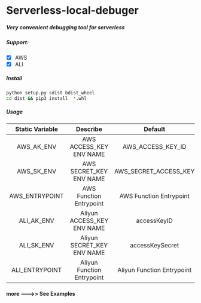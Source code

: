 # Serverless-local-debuger

#####  Very convenient debugging tool for serverless

##### Support:

+ [x] AWS
+ [x] ALI

##### Install

```sh
python setup.py sdist bdist_wheel	
cd dist && pip3 install  *.whl
```



##### Usage

| Static Variable |          Describe          |          Default           |
| :-------------: | :------------------------: | :------------------------: |
|   AWS_AK_ENV    |  AWS ACCESS_KEY ENV NAME   |     AWS_ACCESS_KEY_ID      |
|   AWS_SK_ENV    |  AWS SECRET_KEY ENV NAME   |   AWS_SECRET_ACCESS_KEY    |
| AWS_ENTRYPOINT  |  AWS Function Entrypoint   |  AWS Function Entrypoint   |
|   ALI_AK_ENV    | Aliyun ACCESS_KEY ENV NAME |        accessKeyID         |
|   ALI_SK_ENV    | Aliyun SECRET_KEY ENV NAME |      accessKeySecret       |
| ALI_ENTRYPOINT  | Aliyun Function Entrypoint | Aliyun Function Entrypoint |

#### more --->>  See Examples



